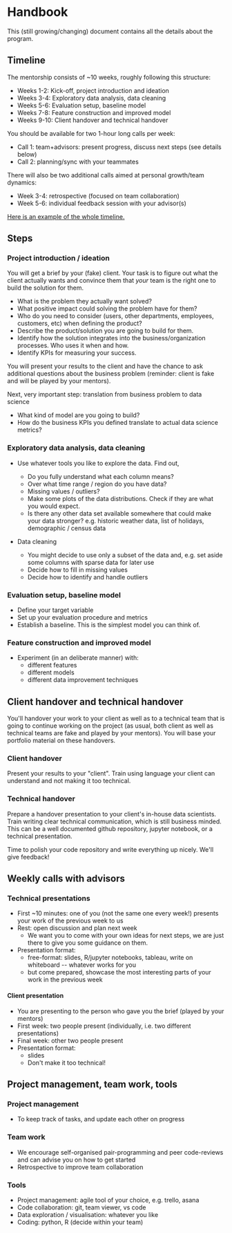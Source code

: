 # Handbook

This (still growing/changing) document contains all the details about the program.

## Timeline

The mentorship consists of ~10 weeks, roughly following this structure:

* Weeks 1-2: Kick-off, project introduction and ideation
* Weeks 3-4: Exploratory data analysis, data cleaning
* Weeks 5-6: Evaluation setup, baseline model
* Weeks 7-8: Feature construction and improved model
* Weeks 9-10: Client handover and technical handover

You should be available for two 1-hour long calls per week:
* Call 1: team+advisors: present progress, discuss next steps (see details below)
* Call 2: planning/sync with your teammates

There will also be two additional calls aimed at personal growth/team dynamics:
* Week 3-4: retrospective (focused on team collaboration) 
* Week 5-6: individual feedback session with your advisor(s)

[Here is an example of the whole timeline.](https://github.com/wimlds/berlin-ds-lab/blob/master/handbook.md)

## Steps

### Project introduction / ideation

You will get a brief by your (fake) client. Your task is to figure out what the client actually wants and convince them that *your* team is the right one to build the solution for them. 

* What is the problem they actually want solved?
* What positive impact could solving the problem have for them? 
* Who do you need to consider (users, other departments, employees, customers, etc) when defining the product?
* Describe the product/solution you are going to build for them.
* Identify how the solution integrates into the business/organization processes. Who uses it when and how.
* Identify KPIs for measuring your success.

You will present your results to the client and have the chance to ask additional questions about the business problem (reminder: client is fake and will be played by your mentors).

Next, very important step: translation from business problem to data science

* What kind of model are you going to build?
* How do the business KPIs you defined translate to actual data science metrics?


### Exploratory data analysis, data cleaning

* Use whatever tools you like to explore the data. Find out,
    * Do you fully understand what each column means?
    * Over what time range / region do you have data?
    * Missing values / outliers?
    * Make some plots of the data distributions. Check if they are what you would expect.
    * Is there any other data set available somewhere that could make your data stronger? e.g. historic weather data, list of holidays, demographic / census data

* Data cleaning
    * You might decide to use only a subset of the data and, e.g. set aside some columns with sparse data for later use
    * Decide how to fill in missing values
    * Decide how to identify and handle outliers
 
### Evaluation setup, baseline model

* Define your target variable
* Set up your evaluation procedure and metrics 
* Establish a baseline. This is the simplest model you can think of.

### Feature construction and improved model

* Experiment (in an deliberate manner) with:
    * different features
    * different models
    * different data improvement techniques
  

## Client handover and technical handover

You'll handover your work to your client as well as to a technical team that
is going to continue working on the project (as usual, both client as well
as technical teams are fake and played by your mentors). You will base your
portfolio material on these handovers.

### Client handover

Present your results to your "client". Train using language your client can understand and not making it too technical.


### Technical handover

Prepare a handover presentation to your client's in-house data scientists. Train writing clear technical communication, which is still business minded. This can be a well documented github repository, jupyter notebook, or a technical presentation.

Time to polish your code repository and write everything up nicely. We'll give feedback! 

## Weekly calls with advisors

### Technical presentations

* First ~10 minutes: one of you (not the same one every week!) presents your work of the previous week to us
* Rest: open discussion and plan next week
    * We want you to come with your own ideas for next steps, we are just there to give you some guidance on them.
* Presentation format:
    * free-format: slides, R/jupyter notebooks, tableau, write on whiteboard -- whatever works for you
    * but come prepared, showcase the most interesting parts of your work in the previous week

#### Client presentation

* You are presenting to the person who gave you the brief (played by your mentors)
* First week: two people present (individually, i.e. two different presentations)
* Final week: other two people present
* Presentation format:
    * slides
    * Don't make it too technical!
  
## Project management, team work, tools

### Project management
* To keep track of tasks, and update each other on progress

### Team work

* We encourage self-organised pair-programming and peer code-reviews and can advise you on how to get started
* Retrospective to improve team collaboration

### Tools

* Project management: agile tool of your choice, e.g. trello, asana
* Code collaboration: git, team viewer, vs code
* Data exploration / visualisation: whatever you like
* Coding: python, R (decide within your team)
